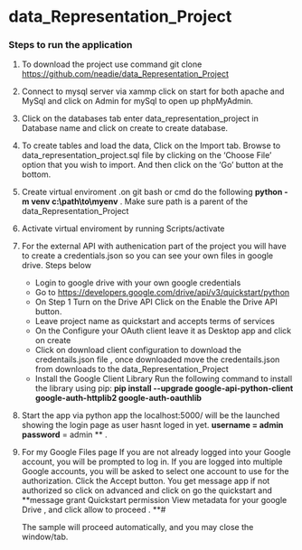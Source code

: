 # data_Representation_Project


### Steps to run the application
1. To download the project use command git clone https://github.com/neadie/data_Representation_Project
1. Connect to mysql server via xammp click on start for both apache and MySql and click on
   Admin for mySql to open up phpMyAdmin.
2. Click on the databases tab enter data_representation_project in Database name and click on create to create database.
3. To create tables and load the data, Click on the Import tab. Browse to  data_representation_project.sql file by clicking on the ‘Choose File’ option that you wish to import. And then click on the ‘Go’ button at the bottom.
4. Create virtual enviroment .on git bash or cmd do the following **python -m venv c:\path\to\myenv** . Make sure path is a parent of the data_Representation_Project
5. Activate virtual enviroment by running Scripts/activate 
6. For the external API with authenication part of the project you will have to create a credentials.json so you can see your own files
   in google drive. Steps below
    - Login to google drive with your own google credentials
    - Go to https://developers.google.com/drive/api/v3/quickstart/python
	- On Step 1 Turn on the Drive API Click on the Enable the Drive API button. 
	 - Leave project name as quickstart and accepts terms of services 
	 - On the Configure your OAuth client leave it as Desktop app and click on create
	 - Click on download client configuration to download the credentails.json file , once
	   downloaded move the credentails.json from downloads to the data_Representation_Project
	 - Install the Google Client Library
        Run the following command to install the library using pip:
          **pip install --upgrade google-api-python-client google-auth-httplib2 google-auth-oauthlib**
7. Start the app via python app  the localhost:5000/ will be the launched showing the login page as 
   user hasnt loged in yet.
   **username =  admin** 
   **password** = admin ** .
   
8. For my Google Files page 
    If you are not already logged into your Google account, you will be prompted to log in. If you are logged into multiple Google accounts, you will be asked to select one account to use for the authorization.
    Click the Accept button.
	You get message app if not authorized so click on advanced  and click on go the quickstart and 
	**message grant Quickstart permission View metadata for your google Drive , and click allow to proceed . **#
	
    The sample will proceed automatically, and you may close the window/tab.
   
   